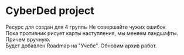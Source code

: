 # CyberDed project

<a>Ресурс для создан для 4 группы</a>
<a>Не совершайте чужих ошибок</a></br>
<a>Пока противник рисует карты наступления, мы меняем ландшафты. Причем вручную.</a></br>
<a>Будет добавлен Roadmap на "Учебе". Обновим архив работ.</a>
